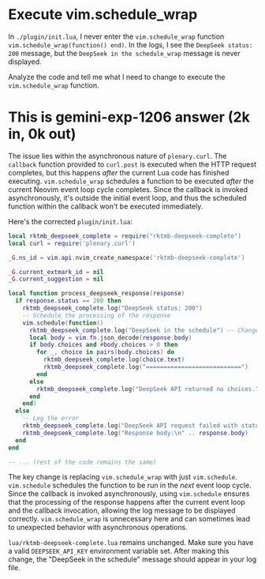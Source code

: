 # Execute vim.schedule_wrap

In `./plugin/init.lua`, I never enter the `vim.schedule_wrap` function `vim.schedule_wrap(function() end)`.
In the logs, I see the `DeepSeek status: 200` message, but the `DeepSeek in the schedule_wrap` message is never displayed.

Analyze the code and tell me what I need to change to execute the `vim.schedule_wrap` function.




# This is gemini-exp-1206 answer (2k in, 0k out)

The issue lies within the asynchronous nature of `plenary.curl`.  The `callback` function provided to `curl.post` is executed when the HTTP request completes, but this happens *after* the current Lua code has finished executing.  `vim.schedule_wrap` schedules a function to be executed *after* the current Neovim event loop cycle completes.  Since the callback is invoked asynchronously, it's outside the initial event loop, and thus the scheduled function within the callback won't be executed immediately.

Here's the corrected `plugin/init.lua`:

```lua
local rktmb_deepseek_complete = require("rktmb-deepseek-complete")
local curl = require('plenary.curl')

_G.ns_id = vim.api.nvim_create_namespace('rktmb-deepseek-complete')

_G.current_extmark_id = nil
_G.current_suggestion = nil

local function process_deepseek_response(response)
  if response.status == 200 then
    rktmb_deepseek_complete.log("DeepSeek status: 200")
    -- Schedule the processing of the response
    vim.schedule(function()
      rktmb_deepseek_complete.log("DeepSeek in the schedule") -- Changed to just vim.schedule
      local body = vim.fn.json_decode(response.body)
      if body.choices and #body.choices > 0 then
        for _, choice in pairs(body.choices) do
          rktmb_deepseek_complete.log(choice.text)
          rktmb_deepseek_complete.log("===========================")
        end
      else
        rktmb_deepseek_complete.log("DeepSeek API returned no choices.")
      end
    end)
  else
    -- Log the error
    rktmb_deepseek_complete.log("DeepSeek API request failed with status: " .. tostring(response.status))
    rktmb_deepseek_complete.log("Response body:\n" .. response.body)
  end
end

-- ... (rest of the code remains the same)
```

The key change is replacing `vim.schedule_wrap` with just `vim.schedule`.  `vim.schedule` schedules the function to be run in the *next* event loop cycle. Since the callback is invoked asynchronously, using `vim.schedule` ensures that the processing of the response happens after the current event loop and the callback invocation, allowing the log message to be displayed correctly.  `vim.schedule_wrap` is unnecessary here and can sometimes lead to unexpected behavior with asynchronous operations.


`lua/rktmb-deepseek-complete.lua` remains unchanged.  Make sure you have a valid `DEEPSEEK_API_KEY` environment variable set.  After making this change, the "DeepSeek in the schedule" message should appear in your log file.

